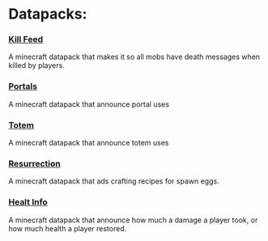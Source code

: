 # Datapacks:
### [Kill Feed](https://minecraft.curseforge.com/projects/killfeed)
A minecraft datapack that makes it so all mobs have death messages when killed by players.
### [Portals](https://minecraft.curseforge.com/projects/portals)
A minecraft datapack that announce portal uses
### [Totem](https://minecraft.curseforge.com/projects/totem-datapack)
A minecraft datapack that announce totem uses
### [Resurrection](https://minecraft.curseforge.com/projects/resurrection)
A minecraft datapack that ads crafting recipes for spawn eggs.
### [Healt Info](https://minecraft.curseforge.com/projects/healthinfo)
A minecraft datapack that announce how much a damage a player took, or how much health a player restored.
